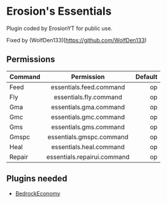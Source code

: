 # Erosion's Essentials
Plugin coded by ErosionYT for public use.

Fixed by (WolfDen133)[https://github.com/WolfDen133)

## Permissions
| Command  | Permission | Default |
| :------------ |:---------------:| -----:|
|Feed|essentials.feed.command|op|
|Fly|essentials.fly.command|op|
|Gma|essentials.gma.command|op|
|Gmc|essentials.gmc.command|op|
|Gms|essentials.gms.command|op|
|Gmspc|essentials.gmspc.command|op|
|Heal|essentials.heal.command|op|
|Repair|essentials.repairui.command|op|

## Plugins needed
- [BedrockEconomy](https://poggit.pmmp.io/p/BedrockEconomy/2.0.4)
